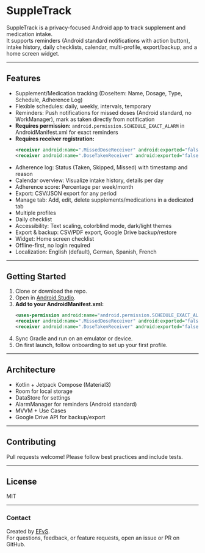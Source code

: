 # SuppleTrack

SuppleTrack is a privacy-focused Android app to track supplement and medication intake.  
It supports reminders (Android standard notifications with action button), intake history, daily checklists, calendar, multi-profile, export/backup, and a home screen widget.

---

## Features

- Supplement/Medication tracking (DoseItem: Name, Dosage, Type, Schedule, Adherence Log)
- Flexible schedules: daily, weekly, intervals, temporary
- Reminders: Push notifications for missed doses (Android standard, no WorkManager), mark as taken directly from notification
- **Requires permission:** `android.permission.SCHEDULE_EXACT_ALARM` in AndroidManifest.xml for exact reminders
- **Requires receiver registration:**  
  ```xml
  <receiver android:name=".MissedDoseReceiver" android:exported="false"/>
  <receiver android:name=".DoseTakenReceiver" android:exported="false"/>
  ```
- Adherence log: Status (Taken, Skipped, Missed) with timestamp and reason
- Calendar overview: Visualize intake history, details per day
- Adherence score: Percentage per week/month
- Export: CSV/JSON export for any period
- Manage tab: Add, edit, delete supplements/medications in a dedicated tab
- Multiple profiles
- Daily checklist
- Accessibility: Text scaling, colorblind mode, dark/light themes
- Export & backup: CSV/PDF export, Google Drive backup/restore
- Widget: Home screen checklist
- Offline-first, no login required
- Localization: English (default), German, Spanish, French

---

## Getting Started

1. Clone or download the repo.
2. Open in [Android Studio](https://developer.android.com/studio).
3. **Add to your AndroidManifest.xml:**  
   ```xml
   <uses-permission android:name="android.permission.SCHEDULE_EXACT_ALARM"/>
   <receiver android:name=".MissedDoseReceiver" android:exported="false"/>
   <receiver android:name=".DoseTakenReceiver" android:exported="false"/>
   ```
4. Sync Gradle and run on an emulator or device.
5. On first launch, follow onboarding to set up your first profile.

---

## Architecture

- Kotlin + Jetpack Compose (Material3)
- Room for local storage
- DataStore for settings
- AlarmManager for reminders (Android standard)
- MVVM + Use Cases
- Google Drive API for backup/export

---

## Contributing

Pull requests welcome! Please follow best practices and include tests.

---

## License

MIT

---

### Contact

Created by [EFvS](https://github.com/EFvS).  
For questions, feedback, or feature requests, open an issue or PR on GitHub.